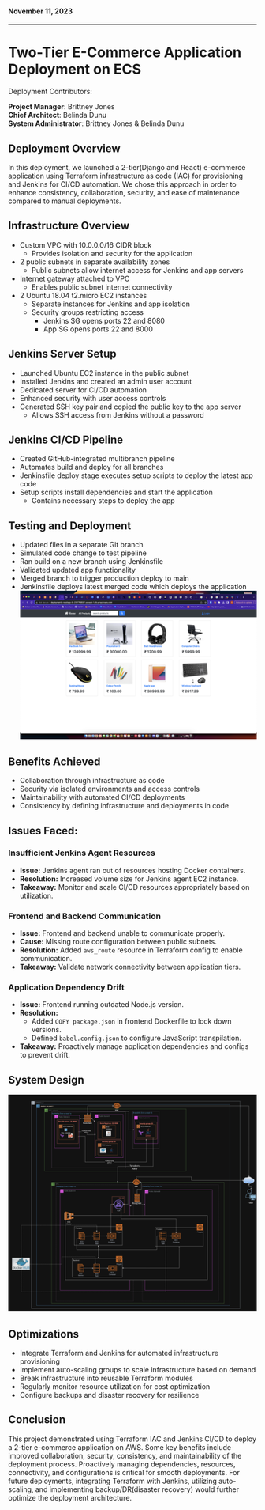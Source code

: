 
#### November 11, 2023
________________________________________________________	

# Two-Tier E-Commerce Application Deployment on ECS

Deployment Contributors:

**Project Manager**: Brittney Jones <br />
**Chief Architect**: Belinda Dunu <br />
**System Administrator**: Brittney Jones & Belinda Dunu

## Deployment Overview

In this deployment, we launched a 2-tier(Django and React) e-commerce application using Terraform infrastructure as code (IAC) for provisioning and Jenkins for CI/CD automation. We chose this approach in order to enhance consistency, collaboration, security, and ease of maintenance compared to manual deployments.

## Infrastructure Overview

- Custom VPC with 10.0.0.0/16 CIDR block
  - Provides isolation and security for the application
- 2 public subnets in separate availability zones
  - Public subnets allow internet access for Jenkins and app servers
- Internet gateway attached to VPC
  - Enables public subnet internet connectivity
- 2 Ubuntu 18.04 t2.micro EC2 instances
  - Separate instances for Jenkins and app isolation
  - Security groups restricting access
    - Jenkins SG opens ports 22 and 8080
    - App SG opens ports 22 and 8000

## Jenkins Server Setup

- Launched Ubuntu EC2 instance in the public subnet
- Installed Jenkins and created an admin user account
- Dedicated server for CI/CD automation
- Enhanced security with user access controls
- Generated SSH key pair and copied the public key to the app server
  - Allows SSH access from Jenkins without a password

## Jenkins CI/CD Pipeline

- Created GitHub-integrated multibranch pipeline
- Automates build and deploy for all branches
- Jenkinsfile deploy stage executes setup scripts to deploy the latest app code
- Setup scripts install dependencies and start the application
  - Contains necessary steps to deploy the app

## Testing and Deployment

- Updated files in a separate Git branch
- Simulated code change to test pipeline
- Ran build on a new branch using Jenkinsfile
- Validated updated app functionality
- Merged branch to trigger production deploy to main
- Jenkinsfile deploys latest merged code which deploys the application 
![Application](screenshots/Screenshot%202023-11-11%20at%207.51.54%20PM.png)

## Benefits Achieved

- Collaboration through infrastructure as code
- Security via isolated environments and access controls
- Maintainability with automated CI/CD deployments
- Consistency by defining infrastructure and deployments in code

## Issues Faced:

### Insufficient Jenkins Agent Resources

- **Issue:** Jenkins agent ran out of resources hosting Docker containers.
- **Resolution:** Increased volume size for Jenkins agent EC2 instance.
- **Takeaway:** Monitor and scale CI/CD resources appropriately based on utilization.

### Frontend and Backend Communication

- **Issue:** Frontend and backend unable to communicate properly.
- **Cause:** Missing route configuration between public subnets.
- **Resolution:** Added `aws_route` resource in Terraform config to enable communication.
- **Takeaway:** Validate network connectivity between application tiers.

### Application Dependency Drift

- **Issue:** Frontend running outdated Node.js version.
- **Resolution:**
  - Added `COPY package.json` in frontend Dockerfile to lock down versions.
  - Defined `babel.config.json` to configure JavaScript transpilation.
- **Takeaway:** Proactively manage application dependencies and configs to prevent drift.


## System Design
![SystemDesign](screenshots/Screenshot%202023-11-13%20at%201.55.35%20PM.png)

## Optimizations

- Integrate Terraform and Jenkins for automated infrastructure provisioning
- Implement auto-scaling groups to scale infrastructure based on demand
- Break infrastructure into reusable Terraform modules
- Regularly monitor resource utilization for cost optimization
- Configure backups and disaster recovery for resilience

## Conclusion

This project demonstrated using Terraform IAC and Jenkins CI/CD to deploy a 2-tier e-commerce application on AWS. Some key benefits include improved collaboration, security, consistency, and maintainability of the deployment process. Proactively managing dependencies, resources, connectivity, and configurations is critical for smooth deployments. For future deployments, integrating Terraform with Jenkins, utilizing auto-scaling, and implementing backup/DR(disaster recovery) would further optimize the deployment architecture.

